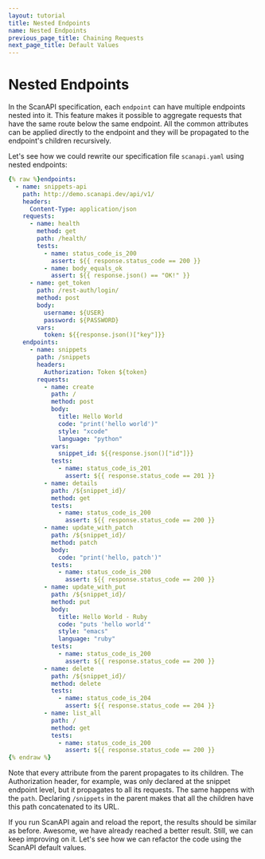 ```yaml
---
layout: tutorial
title: Nested Endpoints
name: Nested Endpoints
previous_page_title: Chaining Requests
next_page_title: Default Values
---
```


# Nested Endpoints

In the ScanAPI specification, each `endpoint` can have multiple endpoints nested into it.
This feature makes it possible to aggregate requests that have the same route below the same
endpoint. All the common attributes can be applied directly to the endpoint and they will be
propagated to the endpoint's children recursively.

Let's see how we could rewrite our specification file `scanapi.yaml` using nested endpoints:

```yaml
{% raw %}endpoints:
  - name: snippets-api
    path: http://demo.scanapi.dev/api/v1/
    headers:
      Content-Type: application/json
    requests:
      - name: health
        method: get
        path: /health/
        tests:
          - name: status_code_is_200
            assert: ${{ response.status_code == 200 }}
          - name: body_equals_ok
            assert: ${{ response.json() == "OK!" }}
      - name: get_token
        path: /rest-auth/login/
        method: post
        body:
          username: ${USER}
          password: ${PASSWORD}
        vars:
          token: ${{response.json()["key"]}}
    endpoints:
      - name: snippets
        path: /snippets
        headers:
          Authorization: Token ${token}
        requests:
          - name: create
            path: /
            method: post
            body:
              title: Hello World
              code: "print('hello world')"
              style: "xcode"
              language: "python"
            vars:
              snippet_id: ${{response.json()["id"]}}
            tests:
              - name: status_code_is_201
                assert: ${{ response.status_code == 201 }}
          - name: details
            path: /${snippet_id}/
            method: get
            tests:
              - name: status_code_is_200
                assert: ${{ response.status_code == 200 }}
          - name: update_with_patch
            path: /${snippet_id}/
            method: patch
            body:
              code: "print('hello, patch')"
            tests:
              - name: status_code_is_200
                assert: ${{ response.status_code == 200 }}
          - name: update_with_put
            path: /${snippet_id}/
            method: put
            body:
              title: Hello World - Ruby
              code: "puts 'hello world'"
              style: "emacs"
              language: "ruby"
            tests:
              - name: status_code_is_200
                assert: ${{ response.status_code == 200 }}
          - name: delete
            path: /${snippet_id}/
            method: delete
            tests:
              - name: status_code_is_204
                assert: ${{ response.status_code == 204 }}
          - name: list_all
            path: /
            method: get
            tests:
              - name: status_code_is_200
                assert: ${{ response.status_code == 200 }}
{% endraw %}
```

Note that every attribute from the parent propagates to its children. The Authorization header, for
example, was only declared at the snippet endpoint level, but it propagates to all its requests.
The same happens with the `path`. Declaring `/snippets` in the parent makes that all the children
have this path concatenated to its URL.

If you run ScanAPI again and reload the report, the results should be similar as before. Awesome,
we have already reached a better result. Still, we can keep improving on it. Let's see how we can
refactor the code using the ScanAPI default values.
